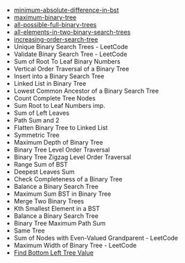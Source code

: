 - [minimum-absolute-difference-in-bst](https://leetcode.com/problems/minimum-absolute-difference-in-bst/)
- [maximum-binary-tree](https://leetcode.com/problems/maximum-binary-tree/)
- [all-possible-full-binary-trees](https://leetcode.com/problems/all-possible-full-binary-trees/)
- [all-elements-in-two-binary-search-trees](https://leetcode.com/problems/all-elements-in-two-binary-search-trees/)
- [increasing-order-search-tree](https://leetcode.com/problems/increasing-order-search-tree/)
- Unique Binary Search Trees - LeetCode
- Validate Binary Search Tree - LeetCode
- Sum of Root To Leaf Binary Numbers
- Vertical Order Traversal of a Binary Tree
- Insert into a Binary Search Tree
- Linked List in Binary Tree
- Lowest Common Ancestor of a Binary Search Tree
- Count Complete Tree Nodes
- Sum Root to Leaf Numbers imp.
- Sum of Left Leaves
- Path Sum and 2
- Flatten Binary Tree to Linked List
- Symmetric Tree
- Maximum Depth of Binary Tree
- Binary Tree Level Order Traversal
- Binary Tree Zigzag Level Order Traversal
- Range Sum of BST
- Deepest Leaves Sum
- Check Completeness of a Binary Tree
- Balance a Binary Search Tree
- Maximum Sum BST in Binary Tree
- Merge Two Binary Trees
- Kth Smallest Element in a BST
- Balance a Binary Search Tree
- Binary Tree Maximum Path Sum
- Same Tree
- Sum of Nodes with Even-Valued Grandparent - LeetCode
- Maximum Width of Binary Tree - LeetCode
- [Find Bottom Left Tree Value](https://leetcode.com/problems/find-bottom-left-tree-value/)
